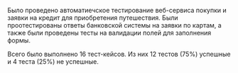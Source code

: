 Было проведено автоматиечское тестирование веб-сервиса покупки и заявки на кредит для приобретения путешествия. Были проотестированы ответы банковской системы на заявки по картам, а также были проведены тесты на валидации полей для заполнения формы.

Всего было выполнено 16 тест-кейсов. Из них 12 тестов (75%) успешные и 4 теста (25%) не успешные.
